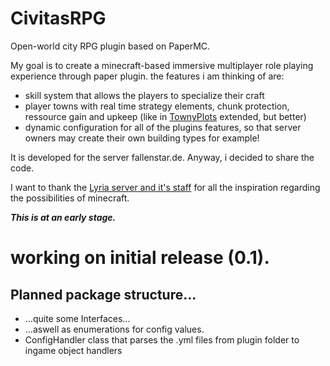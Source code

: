 # CivitasRPG

Open-world city RPG plugin based on PaperMC.

My goal is to create a minecraft-based immersive multiplayer role playing experience through paper plugin. the features i am thinking of are:

* skill system that allows the players to specialize their craft
* player towns with real time strategy elements, chunk protection, ressource gain and upkeep (like in [TownyPlots](https://dev.bukkit.org/projects/townyplots) extended, but better)
* dynamic configuration for all of the plugins features, so that server owners may create their own building types for example!

It is developed for the server fallenstar.de. Anyway, i decided to share the code.

I want to thank the [Lyria server and it's staff](https://lyriaserver.de) for all the inspiration regarding the possibilities of minecraft.


***This is at an early stage.***


# working on initial release (0.1).
 

## Planned package structure...

* ...quite some Interfaces...
* ...aswell as enumerations for config values.
* ConfigHandler class that parses the .yml files from plugin folder to ingame object handlers
